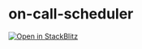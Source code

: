 # on-call-scheduler

[![Open in StackBlitz](https://developer.stackblitz.com/img/open_in_stackblitz.svg)](https://stackblitz.com/github/sbrown17/on-call-scheduler)
